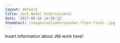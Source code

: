 ```yaml
---
layout: default
title: Jack Nadel International
date: '2017-08-16 14:30:12'
thumbnail: /images/uploads/speaker-flyer-final-.jpg
---
```

Insert Information about JNI work here!
